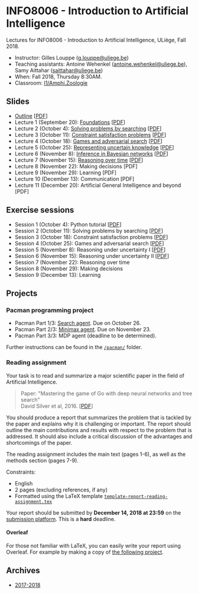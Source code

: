 # INFO8006 - Introduction to Artificial Intelligence

Lectures for INFO8006 - Introduction to Artificial Intelligence, ULiège, Fall 2018.

- Instructor: Gilles Louppe ([g.louppe@uliege.be](mailto:g.louppe@uliege.be))
- Teaching assistants: Antoine Wehenkel ([antoine.wehenkel@uliege.be](antoine.wehenkel@uliege.be)), Samy Aittahar ([saittahar@uliege.be](mailto:saittahar@uliege.be))
- When: Fall 2018, Thursday 8:30AM.
- Classroom: [I1/Amphi.Zoologie](https://www.campus.uliege.be/cms/c_5119454/fr/amphi-zoologie)

## Slides

- [Outline](https://glouppe.github.io/info8006-introduction-to-ai/?p=outline.md) [[PDF](https://glouppe.github.io/info8006-introduction-to-ai/pdf/outline.pdf)]
- Lecture 1 (September 20): [Foundations](https://glouppe.github.io/info8006-introduction-to-ai/?p=lecture1.md) [[PDF](https://glouppe.github.io/info8006-introduction-to-ai/pdf/lec1.pdf)]
- Lecture 2 (October 4): [Solving problems by searching](https://glouppe.github.io/info8006-introduction-to-ai/?p=lecture2.md) [[PDF](https://glouppe.github.io/info8006-introduction-to-ai/pdf/lec2.pdf)]
- Lecture 3 (October 11): [Constraint satisfaction problems](https://glouppe.github.io/info8006-introduction-to-ai/?p=lecture3.md) [[PDF](https://glouppe.github.io/info8006-introduction-to-ai/pdf/lec3.pdf)]
- Lecture 4 (October 18): [Games and adversarial search](https://glouppe.github.io/info8006-introduction-to-ai/?p=lecture4.md) [[PDF](https://glouppe.github.io/info8006-introduction-to-ai/pdf/lec4.pdf)]
- Lecture 5 (October 25): [Representing uncertain knowledge](https://glouppe.github.io/info8006-introduction-to-ai/?p=lecture5.md) [[PDF](https://glouppe.github.io/info8006-introduction-to-ai/pdf/lec5.pdf)]
- Lecture 6 (November 8): [Inference in Bayesian networks](https://glouppe.github.io/info8006-introduction-to-ai/?p=lecture6.md) [[PDF](https://glouppe.github.io/info8006-introduction-to-ai/pdf/lec6.pdf)]
- Lecture 7 (November 15): [Reasoning over time](https://glouppe.github.io/info8006-introduction-to-ai/?p=lecture7.md) [[PDF](https://glouppe.github.io/info8006-introduction-to-ai/pdf/lec7.pdf)]
- Lecture 8 (November 22): Making decisions [PDF]
- Lecture 9 (November 29): Learning [PDF]
- Lecture 10 (December 13): Communication [PDF]
- Lecture 11 (December 20): Artificial General Intelligence and beyond [PDF]

## Exercise sessions

- Session 1 (October 4): Python tutorial [[PDF](https://glouppe.github.io/info8006-introduction-to-ai/pacman/presentations/tutorial.pdf)]
- Session 2 (October 11): Solving problems by searching [[PDF](https://glouppe.github.io/info8006-introduction-to-ai/pdf/exercices/TP1.pdf)]
- Session 3 (October 18): Constraint satisfaction problems [[PDF](https://glouppe.github.io/info8006-introduction-to-ai/pdf/exercices/TP2.pdf)]
- Session 4 (October 25): Games and adversarial search [[PDF](https://glouppe.github.io/info8006-introduction-to-ai/pdf/exercices/TP3.pdf)]
- Session 5 (November 8): Reasoning under uncertainty I [[PDF](https://glouppe.github.io/info8006-introduction-to-ai/pdf/exercices/TP4.pdf)]
- Session 6 (November 15): Reasoning under uncertainty II [[PDF](https://glouppe.github.io/info8006-introduction-to-ai/pdf/exercices/TP5.pdf)]
- Session 7 (November 22): Reasoning over time
- Session 8 (November 29): Making decisions
- Session 9 (December 13): Learning

## Projects

### Pacman programming project

- Pacman Part 1/3: [Search agent](https://github.com/glouppe/info8006-introduction-to-ai/tree/master/pacman#part-1-search-agent). Due on October 26.
- Pacman Part 2/3: [Minimax agent](https://github.com/glouppe/info8006-introduction-to-ai/tree/master/pacman#part-2-minimax-agent). Due on November 23.
- Pacman Part 3/3: MDP agent (deadline to be determined).

Further instructions can be found in the [`/pacman/`](https://github.com/glouppe/info8006-introduction-to-ai/tree/master/pacman) folder.

### Reading assignment

Your task is to read and summarize a major scientific paper in the field of Artificial Intelligence.

> Paper: "Mastering the game of Go with deep neural networks and tree search"<br>
> David Silver et al, 2016. [[PDF](https://storage.googleapis.com/deepmind-media/alphago/AlphaGoNaturePaper.pdf)]

You should produce a report that summarizes the problem that is tackled by the paper and explains why it is challenging or important. The report should outline the main contributions and results with respect to the problem that is addressed. It should also include a critical discussion of the advantages and shortcomings of the paper.

The reading assignment includes the main text (pages 1-6), as well as the methods section (pages 7-9).

Constraints:
- English
- 2 pages (excluding references, if any)
- Formatted using the LaTeX template [`template-report-reading-assignment.tex`](https://glouppe.github.io/info8006-introduction-to-ai/template-report-reading-assignment.tex)

Your report should be submitted  by **December 14, 2018 at 23:59** on the [submission platform](https://submit.montefiore.ulg.ac.be/). This is a **hard** deadline.

#### Overleaf

For those not familiar with LaTeX, you can easily write your report using Overleaf. For example by making a copy of [the following project](https://www.overleaf.com/read/vhysfvnjbffv).

## Archives

- [2017-2018](https://github.com/glouppe/info8006-introduction-to-ai/tree/info8006-2017)
